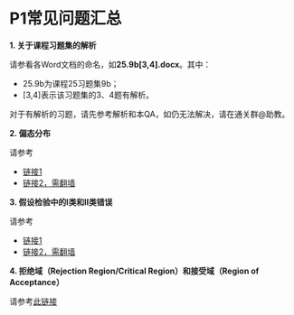 # P1常见问题汇总

**1. 关于课程习题集的解析**

请参看各Word文档的命名，如**25.9b[3,4].docx**。其中：

- 25.9b为课程25习题集9b；
- [3,4]表示该习题集的3、4题有解析。

对于有解析的习题，请先参考解析和本QA，如仍无法解决，请在通关群@助教。

**2. 偏态分布**

请参考

- [链接1](https://baike.baidu.com/item/%E5%81%8F%E6%80%81%E5%88%86%E5%B8%83)
- [链接2，需翻墙](https://zh.wikipedia.org/wiki/%E5%81%8F%E5%BA%A6) 

**3. 假设检验中的Ⅰ类和Ⅱ类错误**

请参考

- [链接1](https://baike.baidu.com/item/%E5%81%87%E8%AE%BE%E6%A3%80%E9%AA%8C%E4%B8%AD%E7%9A%84%E4%B8%A4%E7%B1%BB%E9%94%99%E8%AF%AF/8198665)
- [链接2，需翻墙](https://zh.wikipedia.org/wiki/%E7%AC%AC%E4%B8%80%E5%9E%8B%E5%8F%8A%E7%AC%AC%E4%BA%8C%E5%9E%8B%E9%8C%AF%E8%AA%A4)

**4. 拒绝域（Rejection Region/Critical Region）和接受域（Region of Acceptance）**

请参考[此链接](http://www.afenxi.com/post/23528)
